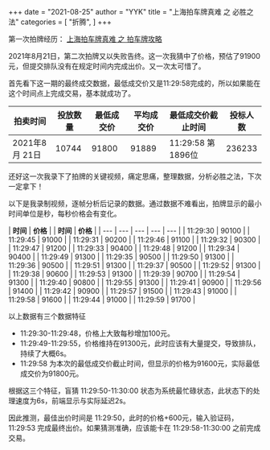 +++
date = "2021-08-25"
author = "YYK"
title = "上海拍车牌真难 之 必胜之法"
categories = [
    "折腾",
]
+++

第一次拍牌经历：
[上海拍车牌真难 之 拍车牌攻略](https://www.yuque.com/kenneth-cn6c8/gmxqf5/rxhi82?view=doc_embed)

2021年8月21日，第二次拍牌又以失败告终。这一次我猜中了价格，预估了91900元，但提交排队没有在规定时间内完成出价。又一次太可惜了。

首先看下这一期的最终成交数据，最低成交价又是11:29:58完成的，所以如果能在这个时间点上完成交易，基本就成功了。

| 拍卖时间  | 投放数量  | 最低成交价  | 平均成交价  | 最低成交价截止时间  | 投标人数  |
| --- | --- | --- | --- | --- | --- |
| 2021年8月 21日 | 10744  | 91800  | 91889  | 11:29:58 第1896位  | 236233  |


还好这一次我录下了拍牌的关键视频，痛定思痛，整理数据，分析必胜之法，下次一定拿下！

以下是我录制视频，逐帧分析后记录的数据。通过数据不难看出，拍牌显示的最小时间单位是秒，每秒价格会有变化。

| **时间** | **价格** |
 | **时间** | **价格** |
| --- | --- | --- | --- | --- |
| 11:29:30 | 90100 |  | 11:29:45  | 91000  |
| 11:29:31 | 90200 |  | 11:29:46  | 91100  |
| 11:29:32 | 90300 |  | 11:29:47  | 91200  |
| 11:29:33 | 90400 |  | 11:29:48  | 91200  |
| 11:29:34 | 90400 |  | 11:29:49  | 91300  |
| 11:29:35 | 90500 |  | 11:29:50  | 91300  |
| 11:29:36 | 90500 |  | 11:29:51  | 91300  |
| 11:29:37 | 90500 |  | 11:29:52  | 91300  |
| 11:29:38 | 90600 |  | 11:29:53  | 91300  |
| 11:29:39 | 90700 |  | 11:29:54  | 91300  |
| 11:29:40  | 90800  |  | 11:29:55  | 91300  |
| 11:29:41  | 90900  |  | 11:29:56  | 91400  |
| 11:29:42  | 90900  |  | 11:29:57  | 91500  |
| 11:29:43  | 91000  |  | 11:29:58  | 91600  |
| 11:29:44  | 91000  |  | 11:29:59  | 91700  |

以上数据有三个数据特征

- 11:29:30-11:29:48，价格上大致每秒增加100元。
- 11:29:49-11:29:55，价格维持在91300元，此时应该有大量提交，导致排队，持续了大概6s。
- 11:29:58 为本次的最低成交价截止时间，但显示的价格为91600元，实际最低成交价为91800元。

根据这三个特征，盲猜 11:29:50-11:30:00 状态为系统最忙碌状态，此状态下的处理速度为6s，前端显示与实际延迟2s。

因此推测，最佳出价时间是 11:29:50，此时的价格+600元，输入验证码，11:29:53 完成最终出价。如果猜测准确，应该能卡在 11:29:58-11:30:00 之前完成交易。

